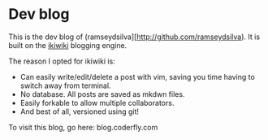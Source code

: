 Dev blog
========

This is the dev blog of (ramseydsilva][http://github.com/ramseydsilva). It is built on the [ikiwiki](http://ikiwiki.info/) blogging engine.

The reason I opted for ikiwiki is:

* Can easily write/edit/delete a post with vim, saving you time having to switch away from terminal.
* No database. All posts are saved as mkdwn files.
* Easily forkable to allow multiple collaborators.
* And best of all, versioned using git!

To visit this blog, go here: blog.coderfly.com
